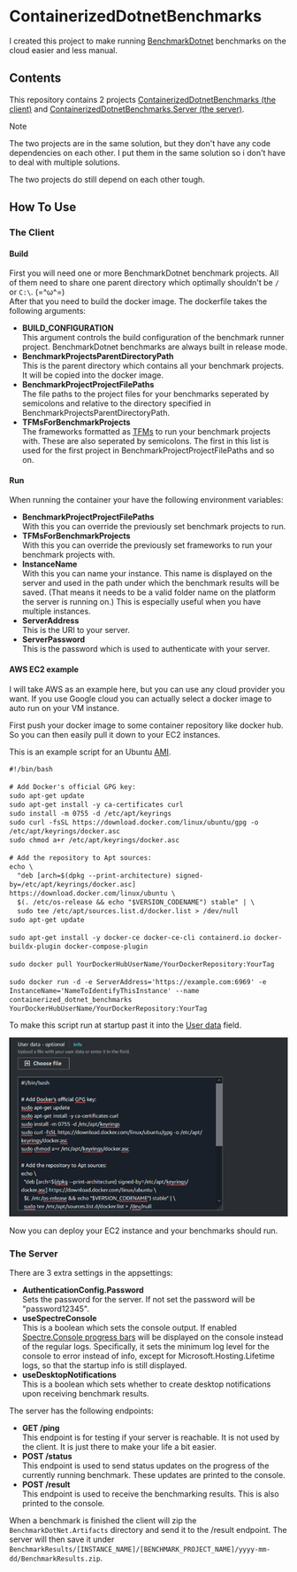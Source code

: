﻿# ContainerizedDotnetBenchmarks
I created this project to make running [BenchmarkDotnet](https://benchmarkdotnet.org/) benchmarks on the cloud easier and less manual.

## Contents
This repository contains 2 projects [ContainerizedDotnetBenchmarks (the client)](ContainerizedDotnetBenchmarks) and [ContainerizedDotnetBenchmarks.Server (the server)](ContainerizedDotnetBenchmarks.Server).

> [!NOTE]
> The two projects are in the same solution, but they don't have any code dependencies on each other. 
> I put them in the same solution so i don't have to deal with multiple solutions.
> 
> The two projects do still depend on each other tough.

## How To Use

### The Client

#### Build
First you will need one or more BenchmarkDotnet benchmark projects. All of them need to share one parent directory which optimally shouldn't be `/` or `C:\`. (=^ω^=)\
After that you need to build the docker image. The dockerfile takes the following arguments:

* **BUILD_CONFIGURATION**\
  This argument controls the build configuration of the benchmark runner project. BenchmarkDotnet benchmarks are always built in release mode.
* **BenchmarkProjectsParentDirectoryPath**\
  This is the parent directory which contains all your benchmark projects. It will be copied into the docker image.
* **BenchmarkProjectProjectFilePaths**\
  The file paths to the project files for your benchmarks seperated by semicolons and relative to the directory specified in BenchmarkProjectsParentDirectoryPath.
* **TFMsForBenchmarkProjects**\
  The frameworks formatted as [TFMs](https://github.com/dotnet/docs/blob/main/docs/standard/frameworks.md) to run your benchmark projects with. 
  These are also seperated by semicolons. The first in this list is used for the first project in BenchmarkProjectProjectFilePaths and so on.

#### Run
When running the container your have the following environment variables:

* **BenchmarkProjectProjectFilePaths**\
  With this you can override the previously set benchmark projects to run.
* **TFMsForBenchmarkProjects**\
  With this you can override the previously set frameworks to run your benchmark projects with.
* **InstanceName**\
  With this you can name your instance. This name is displayed on the server and used in the path under which the benchmark results will be saved. (That means it needs to be a valid folder name on the platform the server is running on.) 
  This is especially useful when you have multiple instances.
* **ServerAddress**\
  This is the URI to your server.
* **ServerPassword**\
  This is the password which is used to authenticate with your server.

#### AWS EC2 example
I will take AWS as an example here, but you can use any cloud provider you want. 
If you use Google cloud you can actually select a docker image to auto run on your VM instance.

First push your docker image to some container repository like docker hub. So you can then easily pull it down to your EC2 instances.

This is an example script for an Ubuntu [AMI](https://docs.aws.amazon.com/AWSEC2/latest/UserGuide/AMIs.html).
```shell
#!/bin/bash

# Add Docker's official GPG key:
sudo apt-get update
sudo apt-get install -y ca-certificates curl
sudo install -m 0755 -d /etc/apt/keyrings
sudo curl -fsSL https://download.docker.com/linux/ubuntu/gpg -o /etc/apt/keyrings/docker.asc
sudo chmod a+r /etc/apt/keyrings/docker.asc

# Add the repository to Apt sources:
echo \
  "deb [arch=$(dpkg --print-architecture) signed-by=/etc/apt/keyrings/docker.asc] https://download.docker.com/linux/ubuntu \
  $(. /etc/os-release && echo "$VERSION_CODENAME") stable" | \
  sudo tee /etc/apt/sources.list.d/docker.list > /dev/null
sudo apt-get update

sudo apt-get install -y docker-ce docker-ce-cli containerd.io docker-buildx-plugin docker-compose-plugin

sudo docker pull YourDockerHubUserName/YourDockerRepository:YourTag

sudo docker run -d -e ServerAddress='https://example.com:6969' -e InstanceName='NameToIdentifyThisInstance' --name containerized_dotnet_benchmarks YourDockerHubUserName/YourDockerRepository:YourTag
```

To make this script run at startup past it into the [User data](https://docs.aws.amazon.com/AWSEC2/latest/UserGuide/user-data.html?icmpid=docs_ec2_console) field.

![AWS User data example](READMEResources/AWSUserDataExample.png)

Now you can deploy your EC2 instance and your benchmarks should run.

### The Server
There are 3 extra settings in the appsettings:
* **AuthenticationConfig.Password**\
  Sets the password for the server. If not set the password will be "password12345".
* **useSpectreConsole**\
  This is a boolean which sets the console output. 
  If enabled [Spectre.Console progress bars](https://spectreconsole.net/live/progress) will be displayed on the console instead of the regular logs.
  Specifically, it sets the minimum log level for the console to error instead of info, except for Microsoft.Hosting.Lifetime logs, so that the startup info is still displayed.
* **useDesktopNotifications**\
  This is a boolean which sets whether to create desktop notifications upon receiving benchmark results.

The server has the following endpoints:

* **GET /ping**\
  This endpoint is for testing if your server is reachable. It is not used by the client. It is just there to make your life a bit easier.
* **POST /status**\
  This endpoint is used to send status updates on the progress of the currently running benchmark.
  These updates are printed to the console. 
* **POST /result**\
  This endpoint is used to receive the benchmarking results. This is also printed to the console.

When a benchmark is finished the client will zip the `BenchmarkDotNet.Artifacts` directory and send it to the /result endpoint.
The server will then save it under `BenchmarkResults/[INSTANCE_NAME]/[BENCHMARK_PROJECT_NAME]/yyyy-mm-dd/BenchmarkResults.zip`.

